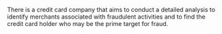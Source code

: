 
There is a credit card company that aims to conduct a detailed analysis to identify merchants associated with fraudulent activities and to find the credit card holder who may be the prime target for fraud. 

